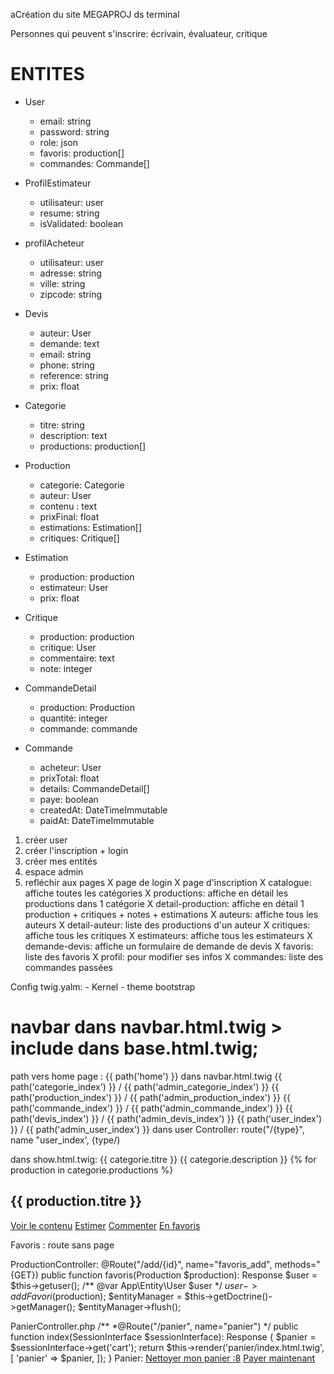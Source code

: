 aCréation du site MEGAPROJ ds terminal

Personnes qui peuvent s'inscrire: écrivain, évaluateur, critique

# ENTITES

- User
    - email: string
    - password: string
    - role: json
    - favoris: production[]
    + commandes: Commande[]

- ProfilEstimateur
    - utilisateur: user
    - resume: string
    - isValidated: boolean

<!-- - DemandeValidation
    - estimateur: user
    - createdAt: DateTimeImmutable -->

- profilAcheteur
    - utilisateur: user
    - adresse: string
    - ville: string
    - zipcode: string

- Devis
    - auteur: User
    - demande: text
    - email: string
    - phone: string
    - reference: string
    - prix: float

- Categorie
    - titre: string
    - description: text
    + productions: production[]

- Production
    - categorie: Categorie
    - auteur: User
    - contenu : text
    - prixFinal: float
    + estimations: Estimation[]
    + critiques: Critique[]

- Estimation
    - production: production
    - estimateur: User
    - prix: float

- Critique
    - production: production
    - critique: User
    - commentaire: text
    - note: integer

- CommandeDetail
    - production: Production
    - quantité: integer
    + commande: commande

- Commande
    - acheteur: User
    - prixTotal: float
    - details: CommandeDetail[]
    - paye: boolean
    - createdAt: DateTimeImmutable
    - paidAt: DateTimeImmutable

1. créer user
2. créer l'inscription + login
3. créer mes entités
4. espace admin
5. refléchir aux pages
    X page de login
    X page d'inscription
    X catalogue: affiche toutes les catégories
    X productions: affiche en détail les productions dans 1 catégorie
    X detail-production: affiche en détail 1 production + critiques + notes + estimations
    X auteurs: affiche tous les auteurs
    X detail-auteur: liste des productions d'un auteur
    X critiques: affiche tous les critiques
    X estimateurs: affiche tous les estimateurs
    X demande-devis: affiche un formulaire de demande de devis
    X favoris: liste des favoris
    X profil: pour modifier ses infos
    X commandes: liste des commandes passées

Config twig.yalm:
    - Kernel
    - theme bootstrap

# navbar dans navbar.html.twig > include dans base.html.twig;

path vers home page : {{ path('home') }} dans navbar.html.twig
{{ path('categorie_index') }} / {{ path('admin_categorie_index') }}
{{ path('production_index') }} / {{ path('admin_production_index') }}
{{ path('commande_index') }} / {{ path('admin_commande_index') }}
{{ path('devis_index') }} / {{ path('admin_devis_index') }}
{{ path('user_index') }} / {{ path('admin_user_index') }}
dans user Controller: route("/{type}", name "user_index', {type/)

dans show.html.twig: 
{{ categorie.titre }}
{{ categorie.description }}
{% for production in categorie.productions %}<h2>{{ production.titre }}</h2>
<a href="{{ path('production_show', {'id': production_id}) }}">Voir le contenu</a>
<a href="{{ path('estimation_new') }}">Estimer</a>
<a href="{{ path('critique_new'), {'id':production.id}) }}">Commenter</a>
<a href="{{ path('favoris_add', {'id':production.id}) }}">En favoris</a>

Favoris : route sans page

ProductionController:
@Route("/add/{id}", name="favoris_add", methods="{GET})
public function favoris(Production $production): Response
$user = $this->getuser();
/** @var App\Entity\User $user */
$user->addFavori($production);
$entityManager = $this->getDoctrine()->getManager();
$entityManager->flush();

PanierController.php
/**
*@Route("/panier", name="panier")
*/
public function index(SessionInterface $sessionInterface): Response
{
    $panier = $sessionInterface->get('cart');
    return $this->render('panier/index.html.twig', [
        'panier' => $panier,
    ]);
}
Panier:
<a href="{{ path('panier_clear') }}">Nettoyer mon panier :8</a>
<a href="{{ path('payment') }}">Payer maintenant</a>



